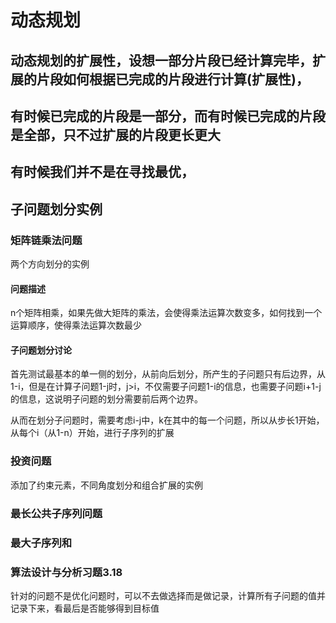 # 动态规划

## 动态规划的扩展性，设想一部分片段已经计算完毕，扩展的片段如何根据已完成的片段进行计算(扩展性)，

## 有时候已完成的片段是一部分，而有时候已完成的片段是全部，只不过扩展的片段更长更大

## 有时候我们并不是在寻找最优，

## 子问题划分实例 ##
### 矩阵链乘法问题 ###
两个方向划分的实例
#### 问题描述 ####
n个矩阵相乘，如果先做大矩阵的乘法，会使得乘法运算次数变多，如何找到一个运算顺序，使得乘法运算次数最少

#### 子问题划分讨论 ####
首先测试最基本的单一侧的划分，从前向后划分，所产生的子问题只有后边界，从1-i，但是在计算子问题1-j时，j>i，不仅需要子问题1-i的信息，也需要子问题i+1-j的信息，这说明子问题的划分需要前后两个边界。

从而在划分子问题时，需要考虑i-j中，k在其中的每一个问题，所以从步长1开始，从每个i（从1-n）开始，进行子序列的扩展
### 投资问题 ###
添加了约束元素，不同角度划分和组合扩展的实例
### 最长公共子序列问题 ###
### 最大子序列和 ###
### 算法设计与分析习题3.18 ###
针对的问题不是优化问题时，可以不去做选择而是做记录，计算所有子问题的值并记录下来，看最后是否能够得到目标值



